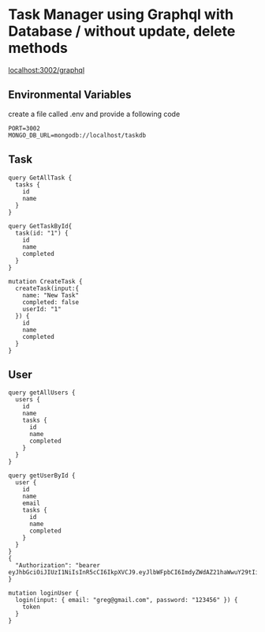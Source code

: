 # Task Manager using Graphql with Database / without update, delete methods

[localhost:3002/graphql](http://localhost:3002/graphql)

## Environmental Variables

create a file called .env and provide a following code

    PORT=3002
    MONGO_DB_URL=mongodb://localhost/taskdb

## Task

    query GetAllTask {
      tasks {
        id
        name
      }
    }

    query GetTaskById{
      task(id: "1") {
        id
        name
        completed
      }
    }

    mutation CreateTask {
      createTask(input:{
        name: "New Task"
        completed: false
        userId: "1"
      }) {
        id
        name
        completed
      }
    }

## User

    query getAllUsers {
      users {
        id
        name
        tasks {
          id
          name
          completed
        }
      }
    }

    query getUserById {
      user {
        id
        name
        email
        tasks {
          id
          name
          completed
        }
      }
    }
    {
      "Authorization": "bearer eyJhbGciOiJIUzI1NiIsInR5cCI6IkpXVCJ9.eyJlbWFpbCI6ImdyZWdAZ21haWwuY29tIiwiaWF0IjoxNjAyMzkwNjk1LCJleHAiOjE2MDI0NzcwOTV9.GmCVoWPtc21xyRB5n80h0YGISzuc6iXs9Q9topv6YLg"
    }

    mutation loginUser {
      login(input: { email: "greg@gmail.com", password: "123456" }) {
        token
      }
    }
